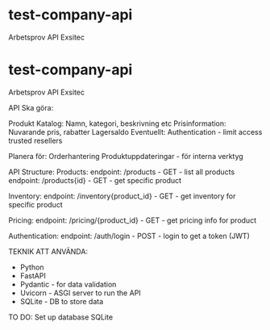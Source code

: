 # test-company-api
Arbetsprov API Exsitec 

# test-company-api
Arbetsprov API Exsitec 

API Ska göra: 

Produkt Katalog: Namn, kategori, beskrivning etc 
Prisinformation: Nuvarande pris, rabatter 
Lagersaldo 
Eventuellt: Authentication - limit access trusted resellers 

Planera för: 
Orderhantering 
Produktuppdateringar - för interna verktyg 


API Structure: 
Products: 
endpoint: /products - GET - list all products 
endpoint: /products{id} - GET - get specific product 

Inventory: 
endpoint: /inventory{product_id} - GET - get inventory for specific product 

Pricing:
endpoint: /pricing/{product_id} - GET - get pricing info for product 

Authentication:
endpoint: /auth/login - POST - login to get a token (JWT)


TEKNIK ATT ANVÄNDA: 
- Python 
- FastAPI 
- Pydantic - for data validation 
- Uvicorn - ASGI server to run the API 
- SQLite - DB to store data 


TO DO: 
Set up database SQLite 